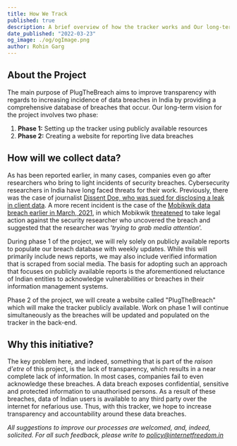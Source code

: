 ```yaml
---
title: How We Track
published: true
description: A brief overview of how the tracker works and Our long-term vision for this project
date_published: "2022-03-23"
og_image: ./og/ogImage.png
author: Rohin Garg
---
```


## About the Project

The main purpose of PlugTheBreach aims to improve transparency with regards to increasing incidence of data breaches in India by providing a comprehensive database of breaches that occur. Our long-term vision for the project involves two phase:

1.  **Phase 1:** Setting up the tracker using publicly available resources
2.  **Phase 2:** Creating a website for reporting live data breaches

## How will we collect data?

As has been reported earlier, in many cases, companies even go after researchers who bring to light incidents of security breaches. Cybersecurity researchers in India have long faced threats for their work. Previously, there was the case of journalist [Dissent Doe, who was sued for disclosing a leak in client data](https://internetfreedom.in/security-researchers-need-legislative-protection-from-vexatious-lawsuits/). A more recent incident is the case of the [Mobikwik data breach earlier in March, 2021](https://internetfreedom.in/mobikwik-data-breach/), in which Mobikwik [threatened](https://twitter.com/MobiKwik/status/1367489330902675463) to take legal action against the security researcher who uncovered the breach and suggested that the researcher was ‘_trying to grab media attention_’.

During phase 1 of the project, we will rely solely on publicly available reports to populate our breach database with weekly updates. While this will primarily include news reports, we may also include verified information that is scraped from social media. The basis for adopting such an approach that focuses on publicly available reports is the aforementioned reluctance of Indian entities to acknowledge vulnerabilities or breaches in their information management systems.

Phase 2 of the project, we will create a website called "PlugTheBreach" which will make the tracker publicly available. Work on phase 1 will continue simultaneously as the breaches will be updated and populated on the tracker in the back-end.

## Why this initiative?

The key problem here, and indeed, something that is part of the _raison d'etre_ of this project, is the lack of transparency, which results in a near complete lack of information. In most cases, companies fail to even acknowledge these breaches. A data breach exposes confidential, sensitive and protected information to unauthorised persons. As a result of these breaches, data of Indian users is available to any third party
over the internet for nefarious use. Thus, with this tracker, we hope to increase transparency and accountability around these data breaches.

_All suggestions to improve our processes are welcomed, and, indeed,
solicited. For all such feedback, please write to
[policy@internetfreedom.in](mailto:policy@internetfreedom.in)_
